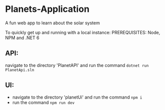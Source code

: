 # Planets-Application
A fun web app to learn about the solar system

To quickly get up and running with a local instance:
PREREQUISITES: Node, NPM and .NET 6

## API: 
navigate to the directory 'PlanetAPI' and run the command ``dotnet run PlanetApi.sln``

## UI: 
- navigate to the directory 'planetUi' and run the command ``npm i``
- run the command ``npm run dev``
